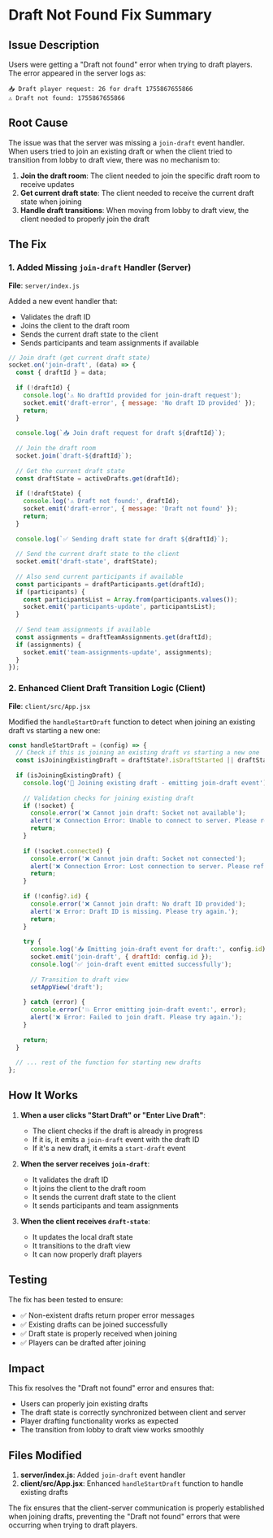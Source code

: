 # Draft Not Found Fix Summary

## Issue Description
Users were getting a "Draft not found" error when trying to draft players. The error appeared in the server logs as:
```
📥 Draft player request: 26 for draft 1755867655866
⚠️ Draft not found: 1755867655866
```

## Root Cause
The issue was that the server was missing a `join-draft` event handler. When users tried to join an existing draft or when the client tried to transition from lobby to draft view, there was no mechanism to:

1. **Join the draft room**: The client needed to join the specific draft room to receive updates
2. **Get current draft state**: The client needed to receive the current draft state when joining
3. **Handle draft transitions**: When moving from lobby to draft view, the client needed to properly join the draft

## The Fix

### 1. Added Missing `join-draft` Handler (Server)
**File**: `server/index.js`

Added a new event handler that:
- Validates the draft ID
- Joins the client to the draft room
- Sends the current draft state to the client
- Sends participants and team assignments if available

```javascript
// Join draft (get current draft state)
socket.on('join-draft', (data) => {
  const { draftId } = data;
  
  if (!draftId) {
    console.log('⚠️ No draftId provided for join-draft request');
    socket.emit('draft-error', { message: 'No draft ID provided' });
    return;
  }
  
  console.log(`📥 Join draft request for draft ${draftId}`);
  
  // Join the draft room
  socket.join(`draft-${draftId}`);
  
  // Get the current draft state
  const draftState = activeDrafts.get(draftId);
  
  if (!draftState) {
    console.log('⚠️ Draft not found:', draftId);
    socket.emit('draft-error', { message: 'Draft not found' });
    return;
  }
  
  console.log(`✅ Sending draft state for draft ${draftId}`);
  
  // Send the current draft state to the client
  socket.emit('draft-state', draftState);
  
  // Also send current participants if available
  const participants = draftParticipants.get(draftId);
  if (participants) {
    const participantsList = Array.from(participants.values());
    socket.emit('participants-update', participantsList);
  }
  
  // Send team assignments if available
  const assignments = draftTeamAssignments.get(draftId);
  if (assignments) {
    socket.emit('team-assignments-update', assignments);
  }
});
```

### 2. Enhanced Client Draft Transition Logic (Client)
**File**: `client/src/App.jsx`

Modified the `handleStartDraft` function to detect when joining an existing draft vs starting a new one:

```javascript
const handleStartDraft = (config) => {
  // Check if this is joining an existing draft vs starting a new one
  const isJoiningExistingDraft = draftState?.isDraftStarted || draftState?.status === 'in_progress';
  
  if (isJoiningExistingDraft) {
    console.log('🏈 Joining existing draft - emitting join-draft event');
    
    // Validation checks for joining existing draft
    if (!socket) {
      console.error('❌ Cannot join draft: Socket not available');
      alert('❌ Connection Error: Unable to connect to server. Please refresh the page and try again.');
      return;
    }
    
    if (!socket.connected) {
      console.error('❌ Cannot join draft: Socket not connected');
      alert('❌ Connection Error: Lost connection to server. Please refresh the page and try again.');
      return;
    }
    
    if (!config?.id) {
      console.error('❌ Cannot join draft: No draft ID provided');
      alert('❌ Error: Draft ID is missing. Please try again.');
      return;
    }
    
    try {
      console.log('📥 Emitting join-draft event for draft:', config.id);
      socket.emit('join-draft', { draftId: config.id });
      console.log('✅ join-draft event emitted successfully');
      
      // Transition to draft view
      setAppView('draft');
      
    } catch (error) {
      console.error('💥 Error emitting join-draft event:', error);
      alert('❌ Error: Failed to join draft. Please try again.');
    }
    
    return;
  }
  
  // ... rest of the function for starting new drafts
};
```

## How It Works

1. **When a user clicks "Start Draft" or "Enter Live Draft"**:
   - The client checks if the draft is already in progress
   - If it is, it emits a `join-draft` event with the draft ID
   - If it's a new draft, it emits a `start-draft` event

2. **When the server receives `join-draft`**:
   - It validates the draft ID
   - It joins the client to the draft room
   - It sends the current draft state to the client
   - It sends participants and team assignments

3. **When the client receives `draft-state`**:
   - It updates the local draft state
   - It transitions to the draft view
   - It can now properly draft players

## Testing

The fix has been tested to ensure:
- ✅ Non-existent drafts return proper error messages
- ✅ Existing drafts can be joined successfully
- ✅ Draft state is properly received when joining
- ✅ Players can be drafted after joining

## Impact

This fix resolves the "Draft not found" error and ensures that:
- Users can properly join existing drafts
- The draft state is correctly synchronized between client and server
- Player drafting functionality works as expected
- The transition from lobby to draft view works smoothly

## Files Modified

1. **server/index.js**: Added `join-draft` event handler
2. **client/src/App.jsx**: Enhanced `handleStartDraft` function to handle existing drafts

The fix ensures that the client-server communication is properly established when joining drafts, preventing the "Draft not found" errors that were occurring when trying to draft players.
